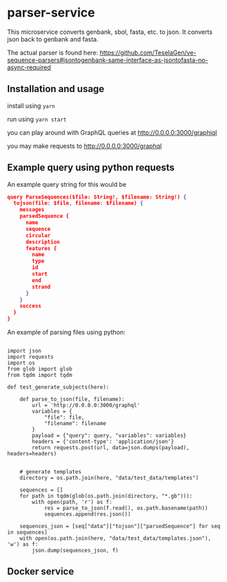 # parser-service

This microservice converts genbank, sbol, fasta, etc. to json. It converts
json back to genbank and fasta.

The actual parser is found here: https://github.com/TeselaGen/ve-sequence-parsers#jsontogenbank-same-interface-as-jsontofasta-no-async-required

## Installation and usage

install using `yarn`

run using `yarn start`

you can play around with GraphQL queries at http://0.0.0.0:3000/graphiql

you may make requests to http://0.0.0.0:3000/graphql

## Example query using python requests

An example query string for this would be
```json
query ParseSequences($file: String!, $filename: String!) {
  tojson(file: $file, filename: $filename) {
    messages
    parsedSequence {
      name
      sequence
      circular
      description
      features {
        name
        type
        id
        start
        end
        strand
      }
    }
    success
  }
}
```


An example of parsing files using python:

```

import json
import requests
import os
from glob import glob
from tqdm import tqdm

def test_generate_subjects(here):

    def parse_to_json(file, filename):
        url = 'http://0.0.0.0:3000/graphql'
        variables = {
            "file": file,
            "filename": filename
        }
        payload = {"query": query, "variables": variables}
        headers = {'content-type': 'application/json'}
        return requests.post(url, data=json.dumps(payload), headers=headers)


    # generate templates
    directory = os.path.join(here, "data/test_data/templates")

    sequences = []
    for path in tqdm(glob(os.path.join(directory, "*.gb"))):
        with open(path, 'r') as f:
            res = parse_to_json(f.read(), os.path.basename(path))
            sequences.append(res.json())

    sequences_json = [seq["data"]["tojson"]["parsedSequence"] for seq in sequences]
    with open(os.path.join(here, "data/test_data/templates.json"), 'w') as f:
        json.dump(sequences_json, f)

```

## Docker service